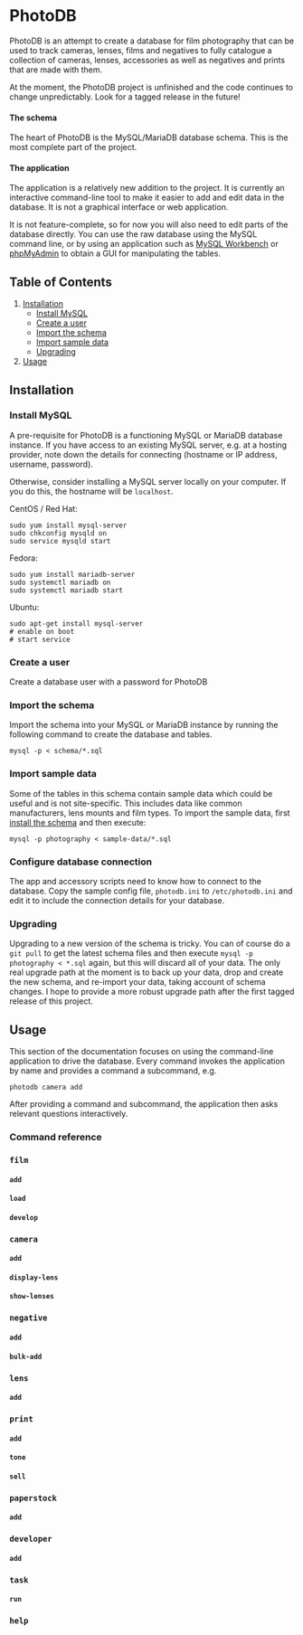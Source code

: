 PhotoDB
=======

PhotoDB is an attempt to create a database for film photography that can be used to track
cameras, lenses, films and negatives to fully catalogue a collection of cameras, lenses,
accessories as well as negatives and prints that are made with them.

At the moment, the PhotoDB project is unfinished and the code continues to change unpredictably.
Look for a tagged release in the future!

#### The schema

The heart of PhotoDB is the MySQL/MariaDB database schema. This is the most complete
part of the project.

#### The application

The application is a relatively new addition to the project. It is currently an interactive
command-line tool to make it easier to add and edit data in the database. It is not a graphical
interface or web application.

It is not feature-complete, so for now you will also need to edit parts of the database directly.
You can use the raw database using the MySQL command line, or by using an application such as
[MySQL Workbench](http://www.mysql.com/products/workbench/) or
[phpMyAdmin](http://www.phpmyadmin.net/home_page/index.php) to obtain a GUI for manipulating the tables.

## Table of Contents

1. [Installation](#installation)
    * [Install MySQL](#install-mysql)
    * [Create a user](#create-a-user)
    * [Import the schema](#import-the-schema)
    * [Import sample data](#import-sample-data)
    * [Upgrading](#upgrading)
2. [Usage](#usage)

## Installation

### Install MySQL
A pre-requisite for PhotoDB is a functioning MySQL or MariaDB database instance. If you have access to an existing
MySQL server, e.g. at a hosting provider, note down the details for connecting (hostname or IP address, username, password).

Otherwise, consider installing a MySQL server locally on your computer. If you do this, the hostname will be `localhost`.

CentOS / Red Hat:
```
sudo yum install mysql-server
sudo chkconfig mysqld on
sudo service mysqld start
```

Fedora:
```
sudo yum install mariadb-server
sudo systemctl mariadb on
sudo systemctl mariadb start
```

Ubuntu:
```
sudo apt-get install mysql-server
# enable on boot
# start service
```

### Create a user
Create a database user with a password for PhotoDB

### Import the schema
Import the schema into your MySQL or MariaDB instance by running the following command to create the database and tables.

```
mysql -p < schema/*.sql
```

### Import sample data

Some of the tables in this schema contain sample data which could be useful and is not site-specific.
This includes data like common manufacturers, lens mounts and film types. To import the sample data,
first [install the schema](#installation) and then execute:

```
mysql -p photography < sample-data/*.sql
```

### Configure database connection

The app and accessory scripts need to know how to connect to the database. Copy the sample config file,
`photodb.ini` to `/etc/photodb.ini` and edit it to include the connection details for your database.

### Upgrading

Upgrading to a new version of the schema is tricky. You can of course do a `git pull` to get the
latest schema files and then execute `mysql -p photography < *.sql` again, but this will discard
all of your data. The only real upgrade path at the moment is to back up your data, drop and create
the new schema, and re-import your data, taking account of schema changes. I hope to provide a more
robust upgrade path after the first tagged release of this project.

## Usage

This section of the documentation focuses on using the command-line application to drive the database.
Every command invokes the application by name and provides a command a subcommand, e.g.

```
photodb camera add
```

After providing a command and subcommand, the application then asks relevant questions interactively.

### Command reference

### `film`
#### `add`
#### `load`
#### `develop`

### `camera`
#### `add`
#### `display-lens`
#### `show-lenses`

### `negative`
#### `add`
#### `bulk-add`

### `lens`
#### `add`

### `print`
#### `add`
#### `tone`
#### `sell`

### `paperstock`
#### `add`

### `developer`
#### `add`

### `task`
#### `run`

### `help`
